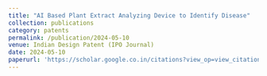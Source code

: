 ```yaml
---
title: "AI Based Plant Extract Analyzing Device to Identify Disease"
collection: publications
category: patents
permalink: /publication/2024-05-10
venue: Indian Design Patent (IPO Journal)
date: 2024-05-10
paperurl: 'https://scholar.google.co.in/citations?view_op=view_citation&hl=en&user=2ZADAfIAAAAJ&citation_for_view=2ZADAfIAAAAJ:d1gkVwhDpl0C'
---
```

